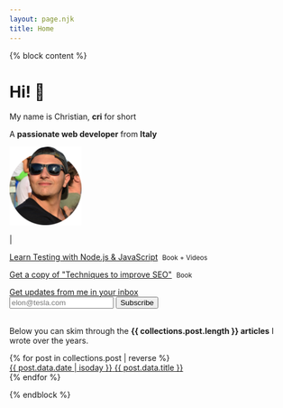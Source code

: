 ```yaml
---
layout: page.njk
title: Home
---
```


{% block content %}
<div class="flex">
  <div class="half">
    <h1 class="no-anchor "><b>Hi!</b> 👋</h1>
    <p>My name is Christian, <b>cri</b> for short</p>
    <p>A <b>passionate web developer</b> from <b>Italy</b></p>
  </div>

  <div class="half">
    <div class="cf">
      <a href="/about" class="no-underline track-home-about-image">
        <picture>
          <source srcset="/assets/images/cf4.webp" type="image/webp">
          <img class="avatar-image no-shadow" src="/assets/images/cf4.png" alt="me with sunglasses">
        </picture>
      </a>
      <p>
        <a href="https://twitter.com/christian_fei" target="_blank" class="track-home-twitter-link" aria-hidden tabindex="-1"><i class="icon icon-twitter"></i></a> | <a href="https://github.com/christian-fei" target="_blank" class="track-home-github-link" aria-hidden tabindex="-1"><i class="icon icon-github"></i></a>
      </p>
    </div>
  </div>
</div>

<div>
  <p><a href="/learn-testing-nodejs-javascript/" class="track-home-learn-testing-nodejs-javascript">Learn Testing with Node.js & JavaScript</a>&nbsp;&nbsp;<small>Book + Videos</small></span></p>
  <p><a href="https://gumroad.com/l/yUhsLz" class="track-home-gumroad-techniques-seo">Get a copy of "Techniques to improve SEO"</a>&nbsp;&nbsp;<small>Book</small></p>
</div>

<div class="">
  <a href="/subscribe/" class="track-home-subscribe-newsletter">Get updates from me in your inbox</a>
  <form
    action="https://buttondown.email/api/emails/embed-subscribe/christianfei"
    method="post"
    target="popupwindow"
    onsubmit="window.open('https://buttondown.email/christianfei', 'popupwindow')"
    class="embeddable-buttondown-form-slim">
      <input type="email" name="email" id="bd-email" placeholder="elon@tesla.com">
      <input type="hidden" value="1" name="embed"></input>
      <button type="submit">Subscribe</Button>
  </form>
</div>

<br>

<p>
  Below you can skim through the <b>{{ collections.post.length }} articles</b> I wrote over the years.
</p>

<div class="posts searchable">
{% for post in collections.post | reverse %}
  <div class="searchable-item">
    <a href="{{ post.url }}" class="post ellipsis">
      <div class="">
        <time datetime="{{ post.data.date | isoday }}" class="post-date">{{ post.data.date | isoday }}</time>
        <span class="post-link">{{ post.data.title }}</span>
      </div>
    </a>
  </div>
{% endfor %}
</div>

{% endblock %}
